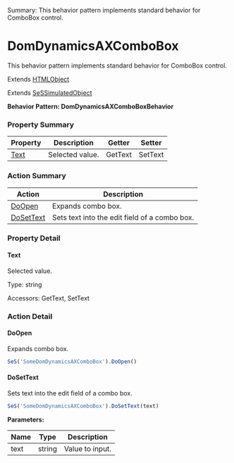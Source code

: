 Summary: This behavior pattern implements standard behavior for ComboBox control.

# DomDynamicsAXComboBox

This behavior pattern implements standard behavior for ComboBox control.
 
Extends [HTMLObject](HTMLObject.md)

Extends [SeSSimulatedObject](SeSSimulatedObject.md)





**Behavior Pattern: DomDynamicsAXComboBoxBehavior**


<!-- ============================== property summary ========================== -->

  

### Property Summary

| **Property** | **Description** | **Getter** | **Setter** |
| ------------ | --------------- | ---------- | ---------- |
| [Text](#text) | Selected value. | GetText | SetText |



  
<!-- ============================== action summary ========================== -->



### Action Summary

|  **Action** | **Description** | 
| ----------- | --------------- |
|  [DoOpen](#doopen) | Expands combo box. |
|  [DoSetText](#dosettext) | Sets text into the edit field of a combo box. |




<!-- ============================== property detail ========================== -->
  
### Property Detail
    
<a name="Text"></a>
#### Text


Selected value.

      
  
      
Type: string
      
      
Accessors: GetText, SetText
      
    
  
  
<!-- ============================== action detail ========================== -->
  
### Action Detail
    
<a name="DoOpen"></a>    
#### DoOpen

Expands combo box.

```javascript
SeS('SomeDomDynamicsAXComboBox').DoOpen()
```





<a name="see.also.domdynamicsaxcombobox.doopen"></a>

<a name="DoSetText"></a>    
#### DoSetText

Sets text into the edit field of a combo box.

```javascript
SeS('SomeDomDynamicsAXComboBox').DoSetText(text)
```


**Parameters:**

|  **Name** | **Type** | **Description** |
| ---------- | -------- | --------------- |
| text | string |  Value to input. |





<a name="see.also.domdynamicsaxcombobox.dosettext"></a>

  

